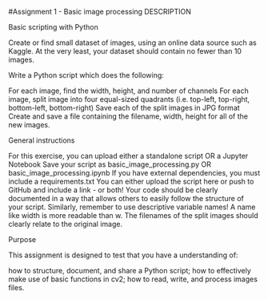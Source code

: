 #Assignment 1 - Basic image processing
DESCRIPTION

Basic scripting with Python

Create or find small dataset of images, using an online data source such as Kaggle. At the very least, your dataset should contain no fewer than 10 images.



Write a Python script which does the following:

For each image, find the width, height, and number of channels
For each image, split image into four equal-sized quadrants (i.e. top-left, top-right, bottom-left, bottom-right)
Save each of the split images in JPG format
Create and save a file containing the filename, width, height for all of the new images.


General instructions

For this exercise, you can upload either a standalone script OR a Jupyter Notebook
Save your script as basic_image_processing.py OR basic_image_processing.ipynb
If you have external dependencies, you must include a requirements.txt
You can either upload the script here or push to GitHub and include a link - or both!
Your code should be clearly documented in a way that allows others to easily follow the structure of your script.
Similarly, remember to use descriptive variable names! A name like width is more readable than w.
The filenames of the split images should clearly relate to the original image.


Purpose

This assignment is designed to test that you have a understanding of:

how to structure, document, and share a Python script;
how to effectively make use of basic functions in cv2;
how to read, write, and process images files.
